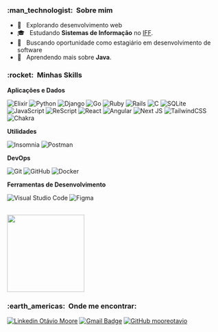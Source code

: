 
<h3> :man_technologist: &nbsp;Sobre mim </h3>

- 🤔 &nbsp; Explorando desenvolvimento web
- 🎓 &nbsp; Estudando **Sistemas de Informação** no [IFF]([https://portal1.iff.edu.br]).
- 💼 &nbsp; Buscando oportunidade como estagiário em desenvolvimento de software
- 🌱 &nbsp; Aprendendo mais sobre **Java**.

<h3> :rocket: &nbsp;Minhas Skills </h3>

**Aplicações e Dados**

  ![Elixir](https://img.shields.io/badge/elixir-%234B275F.svg?style=for-the-badge&logo=elixir&logoColor=white)
  ![Python](https://img.shields.io/badge/python-3670A0?style=for-the-badge&logo=python&logoColor=ffdd54)
  ![Django](https://img.shields.io/badge/django-%23092E20.svg?style=for-the-badge&logo=django&logoColor=white)
  ![Go](https://img.shields.io/badge/go-%2300ADD8.svg?style=for-the-badge&logo=go&logoColor=white)
  ![Ruby](https://img.shields.io/badge/ruby-%23CC342D.svg?style=for-the-badge&logo=ruby&logoColor=white)
  ![Rails](https://img.shields.io/badge/rails-%23CC0000.svg?style=for-the-badge&logo=ruby-on-rails&logoColor=white)
  ![C](https://img.shields.io/badge/c-%2300599C.svg?style=for-the-badge&logo=c&logoColor=white)
  ![SQLite](https://img.shields.io/badge/sqlite-%2307405e.svg?style=for-the-badge&logo=sqlite&logoColor=white)
  ![JavaScript](https://img.shields.io/badge/javascript-%23323330.svg?style=for-the-badge&logo=javascript&logoColor=%23F7DF1E)
  ![ReScript](https://img.shields.io/badge/rescript-%2314162c?style=for-the-badge&logo=rescript&logoColor=e34c4c)
  ![React](https://img.shields.io/badge/react-%2320232a.svg?style=for-the-badge&logo=react&logoColor=%2361DAFB)
  ![Angular](https://img.shields.io/badge/angular-%23DD0031.svg?style=for-the-badge&logo=angular&logoColor=white)
  ![Next JS](https://img.shields.io/badge/Next-black?style=for-the-badge&logo=next.js&logoColor=white)
  ![TailwindCSS](https://img.shields.io/badge/tailwindcss-%2338B2AC.svg?style=for-the-badge&logo=tailwind-css&logoColor=white)
  ![Chakra](https://img.shields.io/badge/chakra-%234ED1C5.svg?style=for-the-badge&logo=chakraui&logoColor=white)


**Utilidades**

  ![Insomnia](https://img.shields.io/badge/-Insomnia-333333?style=flat&logo=insomnia)
  ![Postman](https://img.shields.io/badge/-Postman-333333?style=flat&logo=postman)

**DevOps**

  ![Git](https://img.shields.io/badge/-Git-333333?style=flat&logo=git)
  ![GitHub](https://img.shields.io/badge/-GitHub-333333?style=flat&logo=github)
  ![Docker](https://img.shields.io/badge/-Docker-333333?style=flat&logo=docker)

**Ferramentas de Desenvolvimento**

  ![Visual Studio Code](https://img.shields.io/badge/-Visual%20Studio%20Code-333333?style=flat&logo=visual-studio-code&logoColor=007ACC)
  ![Figma](https://img.shields.io/badge/-Figma-333333?style=flat&logo=figma&logoColor=007ACC)

<br/>

<a href="https://github.com/mooreotavio">
  <img height="180em" src="https://github-readme-stats.vercel.app/api?username=mooreotavio&theme=dracula&show_icons=true" />
</a>

<br/>

<h3> :earth_americas: &nbsp;Onde me encontrar: </h3> 

[![Linkedin Otávio Moore](https://img.shields.io/badge/-mooreotavio-blue?style=flat-square&logo=Linkedin&logoColor=white&link=LINK-DO-SEU-LINKEDIN)](https://linkedin.com/in/mooreotavio)
[![Gmail Badge](https://img.shields.io/badge/-Email-006bed?style=flat-square&logo=Gmail&logoColor=white&link=mailto:otaviomoore@gmail.com)](mailto:otaviomoore@gmail.com)
[![GitHub mooreotavio]( https://img.shields.io/github/followers/mooreotavio?label=follow&style=social)](https://github.com/mooreotavio)
